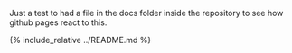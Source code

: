 Just a test to had a file in the docs folder inside the repository to see how github pages react to this.

{% include_relative ../README.md %}
